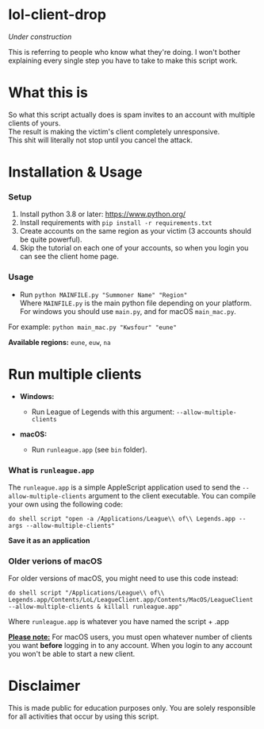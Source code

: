 # lol-client-drop #

*Under construction*

This is referring to people who know what they're doing.
I won't bother explaining every single step you have to take to make this script work.

# What this is

So what this script actually does is spam invites to an account with multiple clients of yours.<br>
The result is making the victim's client completely unresponsive.<br>
This shit will literally not stop until you cancel the attack.

# Installation & Usage

### Setup

1. Install python 3.8 or later: https://www.python.org/
2. Install requirements with `pip install -r requirements.txt`
3. Create accounts on the same region as your victim (3 accounts should be quite powerful).
4. Skip the tutorial on each one of your accounts, so when you login you can see the client home page.

### Usage

* Run `python MAINFILE.py "Summoner Name" "Region"`<br>
Where `MAINFILE.py` is the main python file depending on your platform. For windows you should use `main.py`, and for macOS `main_mac.py`.

For example: `python main_mac.py "Kwsfour" "eune"`

<b>Available regions:</b> `eune`, `euw`, `na`

# Run multiple clients

* <b>Windows:</b>
    * Run League of Legends with this argument: `--allow-multiple-clients`

* <b>macOS:</b>
    * Run `runleague.app` (see `bin` folder).

### What is `runleague.app`
The `runleague.app` is a simple AppleScript application used to send the `--allow-multiple-clients` argument
to the client executable. You can compile your own using the following code:
```
do shell script "open -a /Applications/League\\ of\\ Legends.app --args --allow-multiple-clients"
```
<b>Save it as an application</b>

### Older verions of macOS

For older versions of macOS, you might need to use this code instead:
```
do shell script "/Applications/League\\ of\\ Legends.app/Contents/LoL/LeagueClient.app/Contents/MacOS/LeagueClient --allow-multiple-clients & killall runleague.app"
```
Where `runleague.app` is whatever you have named the script + .app

<b><u>Please note:</u></b> For macOS users, you must open whatever number of clients you want <b>before</b> logging in to any account.
When you login to any account you won't be able to start a new client.

# Disclaimer

This is made public for education purposes only. You are solely responsible for all activities that occur by using this script.